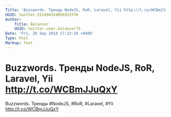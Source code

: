```yaml
---
Title: 'Buzzwords. Тренды NodeJS, RoR, Laravel, Yii http://t.co/WCBmJJuQxY'
UUID: twitter.515494354056933376
Author:
    Title: Balancer
    UUID: twitter.user.balancer73
Date: 'Fri, 26 Sep 2014 17:33:26 +0400'
Type: Post
Markup: Text
---
```


# Buzzwords. Тренды NodeJS, RoR, Laravel, Yii http://t.co/WCBmJJuQxY

Buzzwords. Тренды #NodeJS, #RoR, #Laravel, #Yii
http://t.co/WCBmJJuQxY